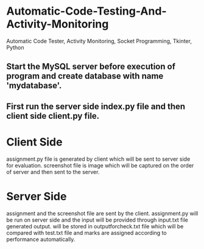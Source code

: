 # Automatic-Code-Testing-And-Activity-Monitoring
Automatic Code Tester, Activity Monitoring, Socket Programming, Tkinter, Python

## Start the MySQL server before execution of program and create database with name 'mydatabase'.

## First run the server side index.py file and then client side client.py file.

# Client Side
assignment.py file is generated by client which will be sent to server side for evaluation.
screenshot file is image which will be captured on the order of server and then sent to the server.

# Server Side
assignment and the screenshot file are sent by the client.
assignment.py will be run on server side and the input will be provided through input.txt file generated output.
will be stored in outputforcheck.txt file which will be compared with test.txt file and marks are assigned according to performance automatically.
